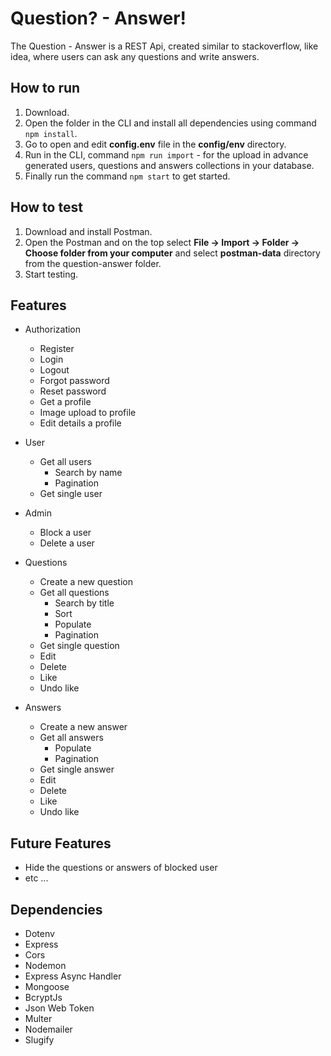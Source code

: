 # Question? - Answer! 
The Question - Answer is a REST Api, created similar to stackoverflow, like idea, where users can ask any questions and write answers.

## How to run 
1. Download.
2. Open the folder in the CLI and install all dependencies using command `npm install`.
3. Go to open and edit **config.env** file in the **config/env** directory.
4. Run in the CLI, command `npm run import` - for the upload in advance generated users, questions and answers collections in your database.
5. Finally run the command `npm start` to get started.

## How to test
1. Download and install Postman.
2. Open the Postman and on the top select **File -> Import -> Folder -> Choose folder from your computer** and select **postman-data** directory from the question-answer folder. 
3. Start testing. 

## Features
- Authorization
  - Register 
  - Login 
  - Logout 
  - Forgot password
  - Reset password
  - Get a profile 
  - Image upload to profile
  - Edit details a profile
 
- User
  - Get all users
    - Search by name
    - Pagination
  - Get single user

- Admin
  - Block a user
  - Delete a user

- Questions
  - Create a new question
  - Get all questions
    - Search by title
    - Sort
    - Populate
    - Pagination
  - Get single question 
  - Edit 
  - Delete 
  - Like 
  - Undo like 

- Answers
  - Create a new answer
  - Get all answers
    - Populate
    - Pagination
  - Get single answer 
  - Edit 
  - Delete 
  - Like 
  - Undo like 

## Future Features
- Hide the questions or answers of blocked user
- etc ...

## Dependencies
- Dotenv
- Express
- Cors
- Nodemon
- Express Async Handler
- Mongoose
- BcryptJs
- Json Web Token 
- Multer
- Nodemailer
- Slugify



